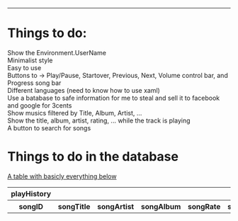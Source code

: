 <hr>
<h1>Things to do:</h1>

Show the Environment.UserName	<br>
Minimalist style	<br>
Easy to use	<br>
Buttons to -> Play/Pause, Startover, Previous, Next, Volume control bar, and Progress song bar	<br>
Different languages (need to know how to use xaml)	<br>
Use a batabase to safe information for me to steal and sell it to facebook and google for 3cents	<br>
Show musics filtered by Title, Album, Artist, ...	<br>
Show the title, album, artist, rating, ... while the track is playing	<br>
A button to search for songs	<br>


<h1>Things to do in the database</h1>

<u>A table with basicly everything below</u>

<table name="playHistory"> <!-- or songHistory smth like dat-->
	<tr>
		<th>playHistory</th>
		<tr>
			<th>songID</th>
			<th>songTitle</th>
			<th>songArtist</th>
			<th>songAlbum</th>
			<th>songRate</th>
			<th>songTime</th> <!-- maybe in seconds idk -->
			<th>playedAt</th> <!-- system time when the song was played -->
			<th>songPlayedTimes</th>
		</tr>
	</tr>
</table>
